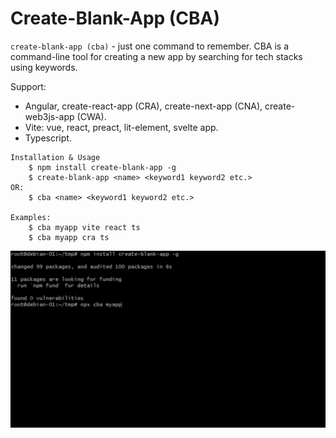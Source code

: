 # Create-Blank-App (CBA)

`create-blank-app (cba)` - just one command to remember. CBA is a command-line tool for creating a new app by searching for tech stacks using keywords.

Support:
- Angular, create-react-app (CRA), create-next-app (CNA), create-web3js-app (CWA).
- Vite: vue, react, preact, lit-element, svelte app.
- Typescript.

```
Installation & Usage
    $ npm install create-blank-app -g
    $ create-blank-app <name> <keyword1 keyword2 etc.>
OR:
    $ cba <name> <keyword1 keyword2 etc.>

Examples:
    $ cba myapp vite react ts
    $ cba myapp cra ts
```

<img src="docs/create-blank-app.gif">
